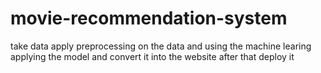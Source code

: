 # movie-recommendation-system
 take data apply preprocessing on the data and using the machine learing applying the model and convert it into the website after that deploy it
